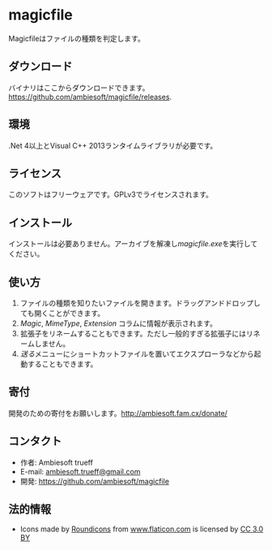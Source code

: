 # magicfile
Magicfileはファイルの種類を判定します。

## ダウンロード
バイナリはここからダウンロードできます。 <https://github.com/ambiesoft/magicfile/releases>.

## 環境
.Net 4以上とVisual C++ 2013ランタイムライブラリが必要です。

## ライセンス
このソフトはフリーウェアです。GPLv3でライセンスされます。


## インストール
インストールは必要ありません。アーカイブを解凍し*magicfile.exe*を実行してください。

## 使い方
1. ファイルの種類を知りたいファイルを開きます。ドラッグアンドドロップしても開くことができます。
2. *Magic*, *MimeType*, *Extension* コラムに情報が表示されます。
3. 拡張子をリネームすることもできます。ただし一般的すぎる拡張子にはリネームしません。
4. *送る*メニューにショートカットファイルを置いてエクスプローラなどから起動することもできます。

## 寄付
開発のための寄付をお願いします。<http://ambiesoft.fam.cx/donate/>

## コンタクト
- 作者: Ambiesoft trueff
- E-mail: ambiesoft.trueff@gmail.com
- 開発: <https://github.com/ambiesoft/magicfile>



## 法的情報
* <div>Icons made by <a href="https://www.flaticon.com/authors/roundicons" title="Roundicons">Roundicons</a> from <a href="https://www.flaticon.com/" title="Flaticon">www.flaticon.com</a> is licensed by <a href="http://creativecommons.org/licenses/by/3.0/" title="Creative Commons BY 3.0" target="_blank">CC 3.0 BY</a></div>
